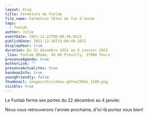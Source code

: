 ```yaml
---
layout: blog
title: Fermeture du Funlab
file_name: Fermeture fêtes de fin d'année
tags:
  - funlab
author: Julie
eventDate: 2021-12-22T00:00:49.032Z
publishDate: 2021-12-10T15:00:49.107Z
displayHour: true
duration: Du 22 décembre 2021 au 4 janvier 2022
_lieu: Funlab @Mame, 49 Bd Preuilly, 37000 Tours
presenceAgenda: true
motherLink: ""
presenceActualites: true
bandeauInfo: true
youngFriendly: false
thumbnail: images/christmas-g6fea2363e_1280.png
visible: true
---
```

Le Funlab ferme ses portes du 22 décembre au 4 janvier.

Nous vous retrouverons l'année prochaine, d'ici-là portez vous bien!